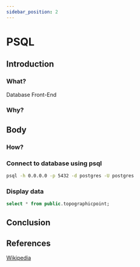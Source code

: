 ```yaml
---
sidebar_position: 2
---
```


# PSQL 

## Introduction

### What?

Database Front-End 

### Why?

## Body

### How?

### Connect to database using psql

``` bash
psql -h 0.0.0.0 -p 5432 -d postgres -U postgres
```

### Display data

``` sql
select * from public.topographicpoint;
```

## Conclusion

## References

[Wikipedia](https://en.wikipedia.org/wiki/PostgreSQL)